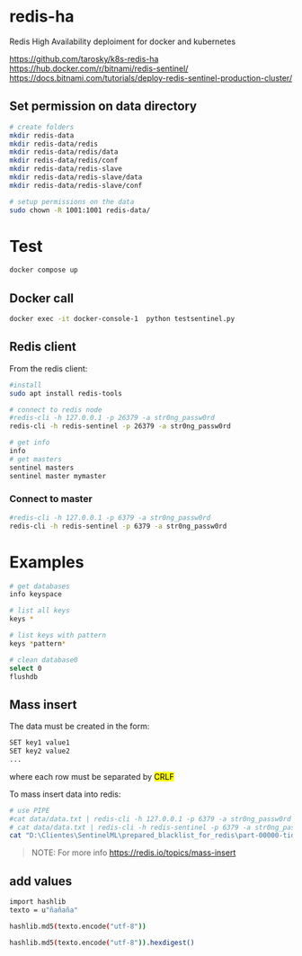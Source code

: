 # redis-ha
Redis High Availability deploiment for docker and kubernetes

https://github.com/tarosky/k8s-redis-ha
https://hub.docker.com/r/bitnami/redis-sentinel/
https://docs.bitnami.com/tutorials/deploy-redis-sentinel-production-cluster/


## Set permission on data directory

```bash
# create folders
mkdir redis-data
mkdir redis-data/redis
mkdir redis-data/redis/data
mkdir redis-data/redis/conf
mkdir redis-data/redis-slave
mkdir redis-data/redis-slave/data
mkdir redis-data/redis-slave/conf

# setup permissions on the data 
sudo chown -R 1001:1001 redis-data/
```
# Test

```bash
docker compose up 
```
## Docker call

```bash
docker exec -it docker-console-1  python testsentinel.py 
```

## Redis client

From the redis client:

```bash
#install 
sudo apt install redis-tools

# connect to redis node
#redis-cli -h 127.0.0.1 -p 26379 -a str0ng_passw0rd
redis-cli -h redis-sentinel -p 26379 -a str0ng_passw0rd

# get info
info
# get masters
sentinel masters
sentinel master mymaster
```

### Connect to master

```bash
#redis-cli -h 127.0.0.1 -p 6379 -a str0ng_passw0rd
redis-cli -h redis-sentinel -p 6379 -a str0ng_passw0rd

```


# Examples

```bash
# get databases
info keyspace

# list all keys
keys *

# list keys with pattern
keys *pattern*

# clean database0
select 0
flushdb
```

## Mass insert

The data must be created in the form:
```txt
SET key1 value1
SET key2 value2
...
```
where each row must be separated by <mark>CRLF</mark>

To mass insert data into redis:
```bash
# use PIPE 
#cat data/data.txt | redis-cli -h 127.0.0.1 -p 6379 -a str0ng_passw0rd --pipe
# cat data/data.txt | redis-cli -h redis-sentinel -p 6379 -a str0ng_passw0rd --pipe
cat "D:\Clientes\SentinelML\prepared_blacklist_for_redis\part-00000-tid-8877533473703218517-d3e24d59-c5ee-4a52-9c37-9b89a217b070-263-1-c000.csv" | redis-cli -h 127.0.0.1 -p 6379 -a somesecretpassword --pipe
```

>NOTE: For more info https://redis.io/topics/mass-insert
## add values
```bash
import hashlib
texto = u"ñañaña"

hashlib.md5(texto.encode("utf-8"))

hashlib.md5(texto.encode("utf-8")).hexdigest()
```